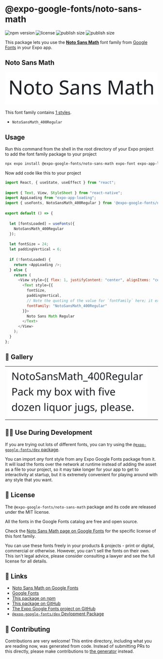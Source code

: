 # @expo-google-fonts/noto-sans-math

![npm version](https://flat.badgen.net/npm/v/@expo-google-fonts/noto-sans-math)
![license](https://flat.badgen.net/github/license/expo/google-fonts)
![publish size](https://flat.badgen.net/packagephobia/install/@expo-google-fonts/noto-sans-math)
![publish size](https://flat.badgen.net/packagephobia/publish/@expo-google-fonts/noto-sans-math)

This package lets you use the [**Noto Sans Math**](https://fonts.google.com/specimen/Noto+Sans+Math) font family from [Google Fonts](https://fonts.google.com/) in your Expo app.

## Noto Sans Math

![Noto Sans Math](./font-family.png)

This font family contains [1 styles](#-gallery).

- `NotoSansMath_400Regular`

## Usage

Run this command from the shell in the root directory of your Expo project to add the font family package to your project

```sh
npx expo install @expo-google-fonts/noto-sans-math expo-font expo-app-loading
```

Now add code like this to your project

```js
import React, { useState, useEffect } from "react";

import { Text, View, StyleSheet } from "react-native";
import AppLoading from "expo-app-loading";
import { useFonts, NotoSansMath_400Regular } from '@expo-google-fonts/noto-sans-math';

export default () => {

  let [fontsLoaded] = useFonts({
    NotoSansMath_400Regular
  });

  let fontSize = 24;
  let paddingVertical = 6;

  if (!fontsLoaded) {
    return <AppLoading />;
  } else {
    return (
      <View style={{ flex: 1, justifyContent: "center", alignItems: "center" }}>
        <Text style={{
          fontSize,
          paddingVertical,
          // Note the quoting of the value for `fontFamily` here; it expects a string!
          fontFamily: "NotoSansMath_400Regular"
        }}>
          Noto Sans Math Regular
        </Text>
      </View>
    );
  }
};
```

## 🔡 Gallery


||||
|-|-|-|
|![NotoSansMath_400Regular](./NotoSansMath_400Regular.ttf.png)||||


## 👩‍💻 Use During Development

If you are trying out lots of different fonts, you can try using the [`@expo-google-fonts/dev` package](https://github.com/expo/google-fonts/tree/master/font-packages/dev#readme).

You can import _any_ font style from any Expo Google Fonts package from it. It will load the fonts over the network at runtime instead of adding the asset as a file to your project, so it may take longer for your app to get to interactivity at startup, but it is extremely convenient for playing around with any style that you want.


## 📖 License

The `@expo-google-fonts/noto-sans-math` package and its code are released under the MIT license.

All the fonts in the Google Fonts catalog are free and open source.

Check the [Noto Sans Math page on Google Fonts](https://fonts.google.com/specimen/Noto+Sans+Math) for the specific license of this font family.

You can use these fonts freely in your products & projects - print or digital, commercial or otherwise. However, you can't sell the fonts on their own. This isn't legal advice, please consider consulting a lawyer and see the full license for all details.

## 🔗 Links

- [Noto Sans Math on Google Fonts](https://fonts.google.com/specimen/Noto+Sans+Math)
- [Google Fonts](https://fonts.google.com/)
- [This package on npm](https://www.npmjs.com/package/@expo-google-fonts/noto-sans-math)
- [This package on GitHub](https://github.com/expo/google-fonts/tree/master/font-packages/noto-sans-math)
- [The Expo Google Fonts project on GitHub](https://github.com/expo/google-fonts)
- [`@expo-google-fonts/dev` Devlopment Package](https://github.com/expo/google-fonts/tree/master/font-packages/dev)

## 🤝 Contributing

Contributions are very welcome! This entire directory, including what you are reading now, was generated from code. Instead of submitting PRs to this directly, please make contributions to [the generator](https://github.com/expo/google-fonts/tree/master/packages/generator) instead.
